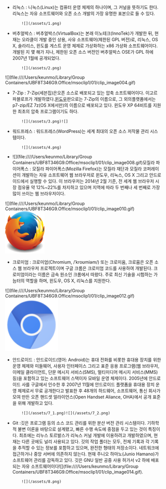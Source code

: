 * 리눅스 : 니눅스\(Linux\)는 컴퓨터 운영 체제의 하나이며, 그 커널을 뜻하기도 한다. 리눅스는 자유 소프트웨어와 오픈 소스 개발의 가장 유명한 표본으로 들 수 있다.

  ```
      ![](/assets/1.png)
  ```

* 버추얼박스 : 버추얼박스\(VirtualBox\)는 본래 이노테크\(InnoTek\)가 개발한 뒤, 현재는 오라클이 개발 중인 상용, 사유 소프트웨어\(제한된 GPL 버전\)로, 리눅스, OS X, 솔라리스, 윈도를 게스트 운영 체제로 가상화하는 x86 가상화 소프트웨어이다. 개발된 지 몇 해가 지나, 제한된 오픈 소스 버전인 버추얼박스 OSE가 GPL 하에 2007년 1월에 공개되었다.

  ```
      ![](/assets/2.png)
  ```

![](file:////Users/keunmo/Library/Group Containers/UBF8T346G9.Office/msoclip1/01/clip_image004.gif)

* 7-Zip : 7-Zip\(세븐집\)은오픈 소스로 배포되고 있는 압축 소프트웨어이다. 이고르 파블로프가 개발하였다.[윈도우](https://ko.wikipedia.org/wiki/마이크로소프트_윈도우)판으로는 7-Zip의 이름으로, 그 외의플랫폼에서는 p7-zip/EZ 7z\(OS X에서만\)의 이름으로 배포되고 있다. 윈도우 XP 64비트를 지원한 최초의 압축 프로그램이기도 하다.

  ```
      ![](/assets/3.png)![]
  ```

* 워드프레스 : 워드프레스\(WordPress\)는 세계 최대의 오픈 소스 저작물 관리 시스템이다.

  ```
      ![](/assets/4.png)
  ```

* ![](file:////Users/keunmo/Library/Group Containers/UBF8T346G9.Office/msoclip1/01/clip_image008.gif)모질라 파이어폭스 : 모질라 파이어폭스\(Mozilla Firefox\)는 모질라 재단과 모질라 코퍼레이션이 개발하는 자유 소프트웨어 웹 브라우저로 윈도우, 리눅스, OS X 그리고 안드로이드에서 실행할 수 있다. 이 브라우저는 2014년 2월 기준, 전 세계 웹 브라우저 시장 점유율 약 12%~22%를 차지하고 있으며 지역에 따라 두 번째나 세 번째로 가장 많이 쓰이는 웹 브라우저이다.

![](file:////Users/keunmo/Library/Group Containers/UBF8T346G9.Office/msoclip1/01/clip_image010.gif)          ![](/assets/5.png)

* 크로미엄 : 크로미엄\(Chromium, /ˈkroʊmiəm/\) 또는 크로미움, 크로뮴은 오픈 소스 웹 브라우저 프로젝트이며 구글 크롬은 크로미엄 코드를 사용하여 개발된다. 크로미엄이라는 이름은 금속 원소인 크롬에서 따왔다. 주로 최신 기술을 시험하는 가늠터의 역할을 하며, 윈도우, OS X, 리눅스를 지원한다.

![](file:////Users/keunmo/Library/Group Containers/UBF8T346G9.Office/msoclip1/01/clip_image012.gif)![](/assets/6.png)

* 안드로이드 : 안드로이드\(영어: Android\)는 휴대 전화를 비롯한 휴대용 장치를 위한 운영 체제와 미들웨어, 사용자 인터페이스 그리고 표준 응용 프로그램\(웹 브라우저, 이메일 클라이언트, 단문 메시지 서비스\(SMS\), 멀티미디어 메시지 서비스\(MMS\)등\)을 포함하고 있는 소프트웨어 스택이자 모바일 운영 체제이다. 2005년에 안드로이드 사를 구글에서 인수한 후 2007년 11월에 안드로이드 플랫폼을 휴대용 장치 운영 체제로서 무료 공개한다고 발표한 후 48개의 하드웨어, 소프트웨어, 통신 회사가 모여 만든 오픈 핸드셋 얼라이언스\(Open Handset Aliance, OHA\)에서 공개 표준을 위해 개발하고 있다.

  ```
      ![](/assets/7_1.png)![](/assets/7_2.png)
  ```

* Git :깃은 프로그램 등의 소스 코드 관리를 위한 분산 버전 관리 시스템이다. 기하학적 불변 이론을 바탕으로 설계됐고, 빠른 수행 속도에 중점을 두고 있는 것이 특징이다. 최초에는 리누스 토르발스가 리눅스 커널 개발에 이용하려고 개발하였으며, 현재는 다른 곳에도 널리 사용되고 있다. 깃의 작업 폴더는 모두, 전체 기록과 각 기록을 추적할 수 있는 정보를 포함하고 있으며, 완전한 형태의 저장소이다. 네트워크에 접근하거나 중앙 서버에 의존하지 않는다. 현재 주니오 하마노\(Junio Hamano\)가 소프트웨어 관리를 감독하고 있다. 깃은 GNU 일반 공중 사용 허가서 v2 하에 배포되는 자유 소프트웨어이다![](file:////Users/keunmo/Library/Group Containers/UBF8T346G9.Office/msoclip1/01/clip_image014.gif).

  ```
      ![](/assets/8.png)
  ```



